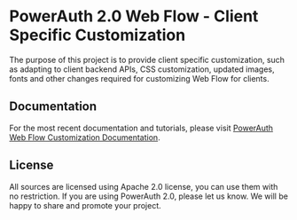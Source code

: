 # PowerAuth 2.0 Web Flow - Client Specific Customization

The purpose of this project is to provide client specific customization, 
such as adapting to client backend APIs, CSS customization, updated images, fonts
and other changes required for customizing Web Flow for clients.  

## Documentation

For the most recent documentation and tutorials, please visit [PowerAuth Web Flow Customization Documentation](https://developers.wultra.com/docs/current/powerauth-webflow-customization/).

## License

All sources are licensed using Apache 2.0 license, you can use them with no restriction. If you are using PowerAuth 2.0, please let us know. We will be happy to share and promote your project.
